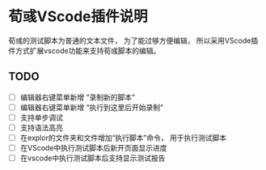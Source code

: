 # 荀彧VScode插件说明

荀彧的测试脚本为普通的文本文件， 为了能过够方便编辑， 所以采用VScode插件方式扩展vscode功能来支持荀彧脚本的编辑。



## TODO

- [ ] 编辑器右键菜单新增 “录制新的脚本”
- [ ] 编辑器右键菜单新增 “执行到这里后开始录制”
- [ ] 支持单步调试
- [ ] 支持语法高亮
- [ ] 在explor的文件夹和文件增加“执行脚本”命令， 用于执行测试脚本
- [ ] 在VScode中执行测试脚本后新开页面显示进度
- [ ] 在vscode中执行测试脚本后支持显示测试报告